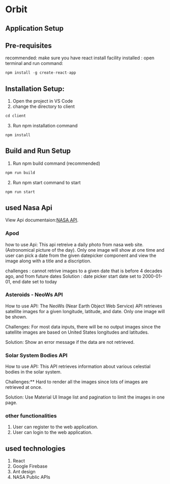 # Orbit

## Application Setup
## Pre-requisites
recommended: make sure you have react install facility installed : 
open terminal and run command:

```javascript
npm install -g create-react-app
```

## Installation Setup:
1. Open the project in VS Code
2. change the directory to client
```javascript
cd client
```
3. Run npm installation command
```javascript
npm install
```
## Build and Run Setup
1. Run npm build command (recommended)
```javascript
npm run build
```
2. Run npm start command to start
```javascript
npm run start
```

## used Nasa Api
View Api documentaion:[NASA API](https://api.nasa.gov/).

### Apod
how to use Api: This api retreive a daily photo from nasa web site.(Astronomical picture of the day). Only one image will show at one time and user can pick a date from the given datepicker component and view the image along with a title and a discription.

challenges : cannot retrive images to a given date that is before 4 decades ago, and from future dates
Solution : date picker start date set to 2000-01-01, end date set to today

### Asteroids - NeoWs API

How to use API: The NeoWs (Near Earth Object Web Service) API retrieves satellite images for a given longitude, latitude, and date. Only one image will be shown.

Challenges: For most data inputs, there will be no output images since the satellite images are based on United States longitudes and latitudes.

Solution: Show an error message if the data are not retrieved.

### Solar System Bodies API

How to use API: This API retrieves information about various celestial bodies in the solar system.

Challenges:** Hard to render all the images since lots of images are retrieved at once.

Solution: Use Material UI Image list and pagination to limit the images in one page.

### other functionalities
1. User can register to the web application.
2. User can login to the web application.

## used technologies
1. React
2. Google Firebase
3. Ant design
4. NASA Public APIs
